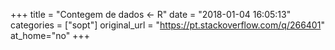 +++
title = "Contegem de dados <- R"
date = "2018-01-04 16:05:13"
categories = ["sopt"]
original_url = "https://pt.stackoverflow.com/q/266401"
at_home="no"
+++

